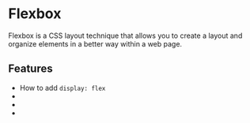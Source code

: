 # Flexbox

Flexbox is a CSS layout technique that allows you to create a layout and organize elements in a better way within a web page.

## Features

- How to add `display: flex`
- 
- 
- 
